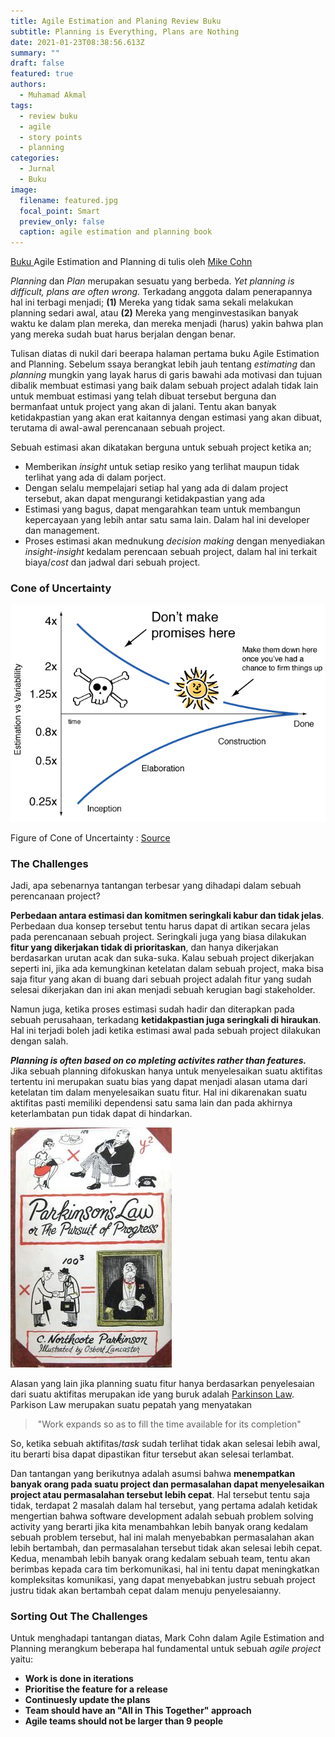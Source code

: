 ```yaml
---
title: Agile Estimation and Planing Review Buku
subtitle: Planning is Everything, Plans are Nothing
date: 2021-01-23T08:38:56.613Z
summary: ""
draft: false
featured: true
authors:
  - Muhamad Akmal
tags:
  - review buku
  - agile
  - story points
  - planning
categories:
  - Jurnal
  - Buku
image:
  filename: featured.jpg
  focal_point: Smart
  preview_only: false
  caption: agile estimation and planning book
---
```

[Buku ](https://www.tokopedia.com/pustakabahtera/agile-estimating-and-planning-buku)Agile Estimation and Planning di tulis oleh [Mike Cohn](https://www.mountaingoatsoftware.com/blog)

*Planning* dan *Plan* merupakan sesuatu yang berbeda. *Yet planning is difficult, plans are often wrong.* Terkadang anggota dalam penerapannya hal ini terbagi menjadi; **(1)** Mereka yang tidak sama sekali melakukan planning sedari awal, atau **(2)** Mereka yang menginvestasikan banyak waktu ke dalam plan mereka, dan mereka menjadi (harus) yakin bahwa plan yang mereka sudah buat harus berjalan dengan benar.

Tulisan diatas di nukil dari beerapa halaman pertama buku Agile Estimation and Planning. Sebelum ssaya berangkat lebih jauh tentang *estimating* dan *planning* mungkin yang layak harus di garis bawahi ada motivasi dan tujuan dibalik membuat estimasi yang baik dalam sebuah project adalah tidak lain untuk membuat estimasi yang telah dibuat tersebut berguna dan bermanfaat untuk project yang akan di jalani. Tentu akan banyak ketidakpastian yang akan erat kaitannya dengan estimasi yang akan dibuat, terutama di awal-awal perencanaan sebuah project. 

Sebuah estimasi akan dikatakan berguna untuk sebuah project ketika an;

* Memberikan *insight* untuk setiap resiko yang terlihat maupun tidak terlihat yang ada di dalam porject.
* Dengan selalu mempelajari setiap hal yang ada di dalam project tersebut, akan dapat mengurangi ketidakpastian yang ada
* Estimasi yang bagus, dapat mengarahkan team untuk membangun kepercayaan yang lebih antar satu sama lain. Dalam hal ini developer dan management.
* Proses estimasi akan mednukung *decision making* dengan menyediakan *insight-insight* kedalam perencaan sebuah project, dalam hal ini terkait biaya/*cost* dan jadwal dari sebuah project.

### Cone of Uncertainty

![cone of uncertainty](cone-of-uncertainty.png "cone of uncertainty")

Figure of Cone of Uncertainty : [Source](http://www.agilenutshell.com/cone_of_uncertainty)

### The Challenges

Jadi, apa sebenarnya tantangan terbesar yang dihadapi dalam sebuah perencanaan project?

**Perbedaan antara estimasi dan komitmen seringkali kabur dan tidak jelas**. Perbedaan dua konsep tersebut tentu harus dapat di artikan secara jelas pada perencanaan sebuah project. Seringkali juga yang biasa dilakukan **fitur yang dikerjakan tidak di prioritaskan**, dan hanya dikerjakan berdasarkan urutan acak dan suka-suka. Kalau sebuah project dikerjakan seperti ini, jika ada kemungkinan ketelatan dalam sebuah project, maka bisa saja fitur yang akan di buang dari sebuah project adalah fitur yang sudah selesai dikerjakan dan ini akan menjadi sebuah kerugian bagi stakeholder.

Namun juga, ketika proses estimasi sudah hadir dan diterapkan pada sebuah perusahaan, terkadang **ketidakpastian juga seringkali di hiraukan**. Hal ini terjadi boleh jadi ketika estimasi awal pada sebuah project dilakukan dengan salah.

***Planning is often based on co* *mpleting activites rather than features.*** Jika sebuah planning difokuskan hanya untuk menyelesaikan suatu aktifitas tertentu ini merupakan suatu bias yang dapat menjadi alasan utama dari ketelatan tim dalam menyelesaikan suatu fitur. Hal ini dikarenakan suatu aktifitas pasti memiliki dependensi satu sama lain dan pada akhirnya keterlambatan pun tidak dapat di hindarkan.

![parkison law](parkinson-s_law_book.jpg "parkison law")

[](https://en.wikipedia.org/wiki/Parkinson%27s_law)

Alasan yang lain jika planning suatu fitur hanya berdasarkan penyelesaian dari suatu aktifitas merupakan ide yang buruk adalah [Parkinson Law](https://en.wikipedia.org/wiki/Parkinson%27s_law). Parkison Law merupakan suatu pepatah yang menyatakan 

>  "Work expands so as to fill the time available for its completion"

So, ketika sebuah aktifitas/*task* sudah terlihat tidak akan selesai lebih awal, itu berarti bisa dapat dipastikan fitur tersebut akan selesai terlambat.

Dan tantangan yang berikutnya adalah asumsi bahwa **menempatkan banyak orang pada suatu project dan permasalahan dapat menyelesaikan project atau permasalahan tersebut lebih cepat**. Hal tersebut tentu saja tidak, terdapat 2 masalah dalam hal tersebut, yang pertama adalah ketidak mengertian bahwa software development adalah sebuah problem solving activity yang berarti jika kita menambahkan lebih banyak orang kedalam sebuah problem tersebut, hal ini malah menyebabkan permasalahan akan lebih bertambah, dan permasalahan tersebut tidak akan selesai lebih cepat. Kedua, menambah lebih banyak orang kedalam sebuah team, tentu akan berimbas kepada cara tim berkomunikasi, hal ini tentu dapat meningkatkan kompleksitas komunikasi, yang dapat menyebabkan justru sebuah project justru tidak akan bertambah cepat dalam menuju penyelesaianny.

### Sorting Out The Challenges

Untuk menghadapi tantangan diatas, Mark Cohn dalam Agile Estimation and Planning merangkum beberapa hal fundamental untuk sebuah *agile project* yaitu:

* **Work is done in iterations**
* **Prioritise the feature for a release**
* **Continuesly update the plans**
* **Team should have an "All in This Together" approach**
* **Agile teams should not be larger than 9 people**